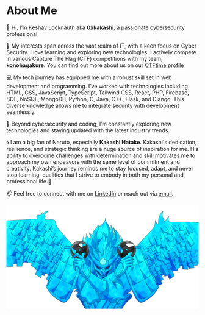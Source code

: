 # About Me
👋 Hi, I’m Keshav Locknauth aka **0xkakashi**, a passionate cybersecurity professional.

🌱 My interests span across the vast realm of IT, with a keen focus on Cyber Security. I love learning and exploring new technologies. I actively compete in various Capture The Flag (CTF) competitions with my team, **konohagakure**. You can find out more about us on our [CTFtime profile](https://ctftime.org/team/309244)

💻 My tech journey has equipped me with a robust skill set in web development and programming. I’ve worked with technologies including HTML, CSS, JavaScript, TypeScript, Tailwind CSS, React, PHP, Firebase, SQL, NoSQL, MongoDB, Python, C, Java, C++, Flask, and Django. This diverse knowledge allows me to integrate security with development seamlessly.

🌟 Beyond cybersecurity and coding, I’m constantly exploring new technologies and staying updated with the latest industry trends.

🌀 I am a big fan of Naruto, especially **Kakashi Hatake**. Kakashi's dedication, resilience, and strategic thinking are a huge source of inspiration for me. His ability to overcome challenges with determination and skill motivates me to approach my own endeavors with the same level of commitment and creativity. Kakashi’s journey reminds me to stay focused, adapt, and never stop learning, qualities that I strive to embody in both my personal and professional life.🥷

📫 Feel free to connect with me on [LinkedIn](https://www.linkedin.com/in/keshav-locknauth/) or reach out via [email](mailto:keshav.locknauth@hotmail.com).

![Kakashi Image](../../../public/favicon/susanoo.png)